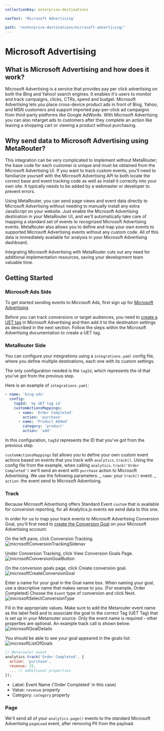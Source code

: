 ```yaml
---
collectionKey: enterprise-destinations

navText: 'Microsoft Advertising'

path: '/enterprise-destinations/microsoft-advertising/'
---
```


# Microsoft Advertising

## What is Microsoft Advertising and how does it work?

Microsoft Advertising is a service that provides pay per click advertising on both the Bing and Yahoo! search engines. It enables it's users to monitor and track campaigns, clicks, CTRs, spend and budget. Microsoft Advertising lets you place cross-device product ads in front of Bing, Yahoo, and MSN customers and support imported pay-per-click ad campaigns from third-party platforms like Google AdWords. With Microsoft Advertising you can also retarget ads to customers after they complete an action like leaving a shopping cart or viewing a product without purchasing.

## Why send data to Microsoft Advertising using MetaRouter?

This integration can be very complicated to implement without MetaRouter; the base code for each customer is unique and must be obtained from the Microsoft Advertising UI. If you want to track custom events, you'll need to familiarize yourself with the Microsoft Advertising API to both locate the correct base and event tracking code as well as install it correctly into your own site. It typically needs to be added by a webmaster or developer to prevent errors.

Using MetaRouter, you can send page views and event data directly to Microsoft Advertising without needing to manually install any extra JavaScript on your website. Just enable the Microsoft Advertising destination in your MetaRouter UI, and we'll automatically take care of mapping a standard set of events to recognized Microsoft Advertising events. MetaRouter also allows you to define and map your own events to supported Microsoft Advertising events without any custom code. All of this data is immediately available for analysis in your Microsoft Advertising dashboard.

Integrating Microsoft Advertising with MetaRouter cuts out any need for additional implementation resources, saving your development team valuable time.

## Getting Started

### Microsoft Ads Side

To get started sending events to Microsoft Ads, first sign up for [Microsoft Advertising](https://ads.microsoft.com/).

Before you can track conversions or target audiences, you need to [create a UET tag](https://help.bingads.microsoft.com/#apex/3/en/56682/-1) in Microsoft Advertising and then add it to the destination settings as described in the next section. Follow the steps within the Microsoft Advertising documentation to create a UET tag.

### MetaRouter Side

You can configure your integrations using a `integrations.yaml` config file, where you define multiple destinations, each one with its custom settings.

The only configuration needed is the `tagId`, which represents the id that you've got from the previous step.

Here is an example of `integrations.yaml`:

```yaml
- name: 'bing-ads'
  config:
    tagId: 'my UET tag id'
    customActionsMappings:
      - name: 'Order Completed'
        action: 'purchase'
      - name: 'Product Added'
        category: 'product'
        action: 'add'
```

In this configuration, `tagId` represents the ID that you've got from the previous step.

`customActionsMappings` list allows you to define your own custom event actions based on events that you track with `analytics.track()`. Using the config file from the example, when calling `analytics.track('Order Completed')` we'll send an event with `purchase` action to Microsoft Advertising. We use the following parameters:
_ `name`: your `track()` event.
_ `action`: the event send to Microsoft Advertising.

### Track

Because Microsoft Advertising offers Standard Event `custom` that is available for conversion reporting, for all Analytics.js events we send data to this one.

In order for us to map your track events to Microsoft Advertising Conversion Goal, you’ll first need to [create the Conversion Goal](https://help.bingads.microsoft.com/#apex/3/en/56689/2) on your Microsoft Advertising account:

On the left pane, click Conversion Tracking.
![microsoftConversionTrackingSidenav](/images/microsoftConversionTrackingSidenav.png)

Under Conversion Tracking, click View Conversion Goals Page.
![microsoftConversionGoalButton](/images/microsoftConversionGoalButton.png)

On the conversion goals page, click Create conversion goal.
![microsoftCreateConversionGoal](/images/microsoftCreateConversionGoal.png)

Enter a name for your goal in the Goal name box. When naming your goal, use a descriptive name that makes sense to you. (For example, Order Completed)
Choose the `Event` type of conversion and click Next.
![microsoftSelectConversionType](/images/microsoftSelectConversionType.png)

Fill in the appropriate values. Make sure to add the Metarouter event name as the label field and to associate the goal to the correct Tag (UET Tag) that is set up in your Metarouter source.
Only the event name is required - other properties are optional. An example track call is shown below:
![microsoftGoalDetails](/images/microsoftGoalDetails.png)

You should be able to see your goal appeared in the goals list:
![microsoftListOfGoals](/images/microsoftListOfGoals.png)

```javascript
// Metarouter event
analytics.track('Order Completed', {
  action: 'purchase',
  revenue: 25,
  ... // additional properties
});
```

- Label: Event Name ('Order Completed' in this case)
- Value: `revenue` property
- Category: `category` property

### Page

We'll send all of your `analytics.page()` events to the standard Microsoft Advertising `pageLoad` event, after removing PII from the payload.
